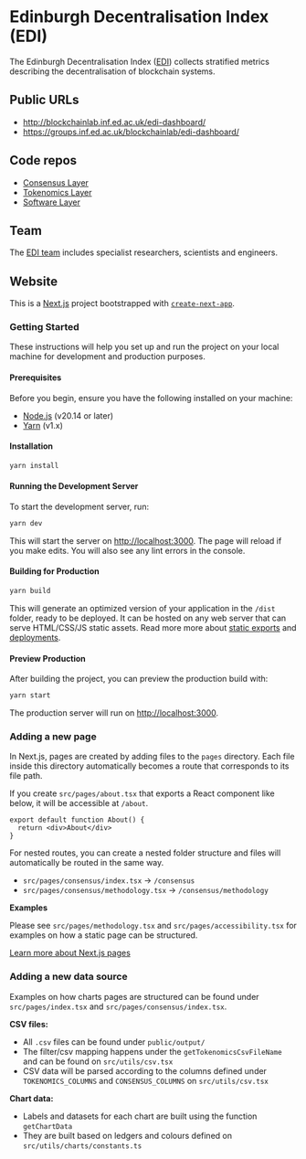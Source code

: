 # Edinburgh Decentralisation Index (EDI)

The Edinburgh Decentralisation Index ([EDI](https://informatics.ed.ac.uk/blockchain/edi)) collects stratified metrics describing the decentralisation of blockchain systems.

## Public URLs

- http://blockchainlab.inf.ed.ac.uk/edi-dashboard/
- https://groups.inf.ed.ac.uk/blockchainlab/edi-dashboard/

## Code repos

- [Consensus Layer](https://github.com/Blockchain-Technology-Lab/consensus-decentralization)
- [Tokenomics Layer](https://github.com/Blockchain-Technology-Lab/tokenomics-decentralization)
- [Software Layer](https://github.com/Blockchain-Technology-Lab/software-decentralization)

## Team

The [EDI team](https://informatics.ed.ac.uk/blockchain/edi/team) includes specialist researchers, scientists and engineers.

## Website

This is a [Next.js](https://nextjs.org/) project bootstrapped with [`create-next-app`](https://github.com/vercel/next.js/tree/canary/packages/create-next-app).

### Getting Started

These instructions will help you set up and run the project on your local machine for development and production purposes.

#### Prerequisites

Before you begin, ensure you have the following installed on your machine:

- [Node.js](https://nodejs.org/) (v20.14 or later)
- [Yarn](https://yarnpkg.com/) (v1.x)

#### Installation

```bash
yarn install
```

#### Running the Development Server

To start the development server, run:

```bash
yarn dev
```

This will start the server on [http://localhost:3000](http://localhost:3000). The page will reload if you make edits. You will also see any lint errors in the console.

#### Building for Production

```bash
yarn build
```

This will generate an optimized version of your application in the `/dist` folder, ready to be deployed. It can be hosted on any web server that can serve HTML/CSS/JS static assets. Read more more about [static exports](https://nextjs.org/docs/pages/building-your-application/deploying/static-exports) and [deployments](https://nextjs.org/docs/pages/building-your-application/deploying/static-exports#deploying).

#### Preview Production

After building the project, you can preview the production build with:

```bash
yarn start
```

The production server will run on [http://localhost:3000](http://localhost:3000).

### Adding a new page

In Next.js, pages are created by adding files to the `pages` directory. Each file inside this directory automatically becomes a route that corresponds to its file path.

If you create `src/pages/about.tsx` that exports a React component like below, it will be accessible at `/about`.

```tsx
export default function About() {
  return <div>About</div>
}
```

For nested routes, you can create a nested folder structure and files will automatically be routed in the same way.

- `src/pages/consensus/index.tsx` → `/consensus`
- `src/pages/consensus/methodology.tsx` → `/consensus/methodology`

**Examples**

Please see `src/pages/methodology.tsx` and `src/pages/accessibility.tsx` for examples on how a static page can be structured.

[Learn more about Next.js pages](https://nextjs.org/docs/pages/building-your-application/routing/pages-and-layouts)

### Adding a new data source

Examples on how charts pages are structured can be found under `src/pages/index.tsx` and `src/pages/consensus/index.tsx`.

**CSV files:**

- All `.csv` files can be found under `public/output/`
- The filter/csv mapping happens under the `getTokenomicsCsvFileName` and can be found on `src/utils/csv.tsx`
- CSV data will be parsed according to the columns defined under `TOKENOMICS_COLUMNS` and `CONSENSUS_COLUMNS` on `src/utils/csv.tsx`

**Chart data:**

- Labels and datasets for each chart are built using the function `getChartData`
- They are built based on ledgers and colours defined on `src/utils/charts/constants.ts`
